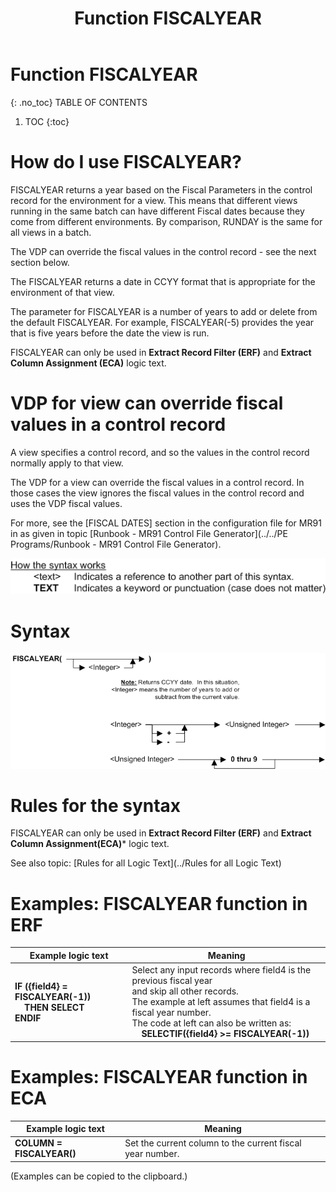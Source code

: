 ﻿---
layout: default
title: "Function FISCALYEAR"
parent: Functions
grand_parent: Workbench Logic Text Full Details
nav_order: 9
---
# Function FISCALYEAR
{: .no_toc}
TABLE OF CONTENTS 
1. TOC
{:toc}  


# How do I use FISCALYEAR? 

FISCALYEAR returns a year based on the Fiscal Parameters in the control record for the environment for a view. This means that different views running in the same batch can have different Fiscal dates because they come from different environments. By comparison, RUNDAY is the same for all views in a batch.

The VDP can override the fiscal values in the control record - see the next section below.

The FISCALYEAR returns a date in CCYY format that is appropriate for the environment of that view.

The parameter for FISCALYEAR is a number of years to add or delete from the default FISCALYEAR. For example, FISCALYEAR\(-5\) provides the year that is five years before the date the view is run.

FISCALYEAR can only be used in **Extract Record Filter (ERF)** and **Extract Column Assignment (ECA)** logic text.

# VDP for view can override fiscal values in a control record

A view specifies a control record, and so the values in the control record normally apply to that view.

The VDP for a view can override the fiscal values in a control record. In those cases the view ignores the fiscal values in the control record and uses the VDP fiscal values.

For more, see the \[FISCAL DATES\] section in the configuration file for MR91 in as given in topic [Runbook - MR91 Control File Generator](../../PE Programs/Runbook - MR91 Control File Generator). 


![(Syntax Legend)](../../images/LTZZ_Syntax_legend.gif )

# Syntax 

![Function FISCALYEAR](../../images/LTSF_FISCALYEAR_01.gif)

# Rules for the syntax 

FISCALYEAR can only be used in **Extract Record Filter (ERF)** and **Extract Column Assignment(ECA)*** logic text.

See also topic: [Rules for all Logic Text](../Rules for all Logic Text) 


# Examples: FISCALYEAR function in ERF 

|Example logic text|Meaning|
|------------------|-------|
|**IF ({field4} = FISCALYEAR(-1))<br>&nbsp;&nbsp;&nbsp;&nbsp;THEN SELECT<br>ENDIF**|Select any input records where field4 is the previous fiscal year<br>and skip all other records.<br>The example at left assumes that field4 is a fiscal year number.<br>The code at left can also be written as:<br>&nbsp;&nbsp;&nbsp;&nbsp;**SELECTIF({field4} >= FISCALYEAR(-1))**|



# Examples: FISCALYEAR function in ECA 

|Example logic text|Meaning|
|------------------|-------|
|**COLUMN = FISCALYEAR()**|Set the current column to the current fiscal year number.|

  

  
  (Examples can be copied to the clipboard.)
  

